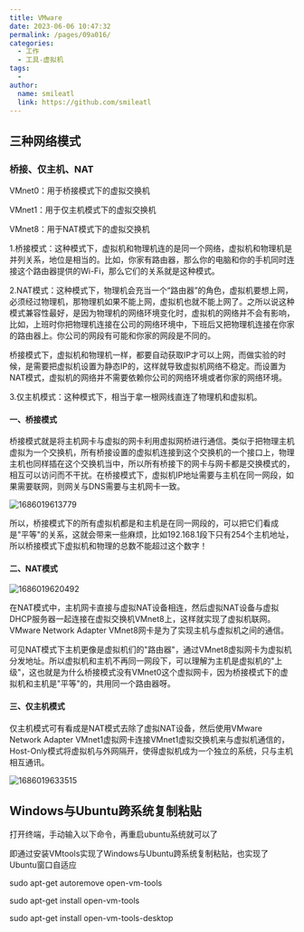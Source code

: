 ```yaml
---
title: VMware
date: 2023-06-06 10:47:32
permalink: /pages/09a016/
categories: 
  - 工作
  - 工具-虚拟机
tags: 
  - 
author: 
  name: smileatl
  link: https://github.com/smileatl
---
```

## 三种网络模式

### 桥接、仅主机、NAT

VMnet0：用于桥接模式下的虚拟交换机

VMnet1：用于仅主机模式下的虚拟交换机

VMnet8：用于NAT模式下的虚拟交换机

 

 

1.桥接模式：这种模式下，虚拟机和物理机连的是同一个网络，虚拟机和物理机是并列关系，地位是相当的。比如，你家有路由器，那么你的电脑和你的手机同时连接这个路由器提供的Wi-Fi，那么它们的关系就是这种模式。

 

2.NAT模式：这种模式下，物理机会充当一个“路由器”的角色，虚拟机要想上网，必须经过物理机，那物理机如果不能上网，虚拟机也就不能上网了。之所以说这种模式兼容性最好，是因为物理机的网络环境变化时，虚拟机的网络并不会有影响，比如，上班时你把物理机连接在公司的网络环境中，下班后又把物理机连接在你家的路由器上。你公司的网段有可能和你家的网段是不同的。

 

桥接模式下，虚拟机和物理机一样，都要自动获取IP才可以上网，而做实验的时候，是需要把虚拟机设置为静态IP的，这样就导致虚拟机网络不稳定。而设置为NAT模式，虚拟机的网络并不需要依赖你公司的网络环境或者你家的网络环境。

 

3.仅主机模式：这种模式下，相当于拿一根网线直连了物理机和虚拟机。

#### 一、桥接模式

桥接模式就是将主机网卡与虚拟的网卡利用虚拟网桥进行通信。类似于把物理主机虚拟为一个交换机，所有桥接设置的虚拟机连接到这个交换机的一个接口上，物理主机也同样插在这个交换机当中，所以所有桥接下的网卡与网卡都是交换模式的，相互可以访问而不干扰。在桥接模式下，虚拟机IP地址需要与主机在同一网段，如果需要联网，则网关与DNS需要与主机网卡一致。 

![1686019613779](/assets/1686019613779.png)

所以，桥接模式下的所有虚拟机都是和主机是在同一网段的，可以把它们看成是"平等"的关系，这就会带来一些麻烦，比如192.168.1段下只有254个主机地址，所以桥接模式下虚拟机和物理的总数不能超过这个数字！

#### 二、NAT模式

![1686019620492](/assets/1686019620492.png)

在NAT模式中，主机网卡直接与虚拟NAT设备相连，然后虚拟NAT设备与虚拟DHCP服务器一起连接在虚拟交换机VMnet8上，这样就实现了虚拟机联网。VMware Network Adapter VMnet8网卡是为了实现主机与虚拟机之间的通信。

 

可见NAT模式下主机更像是虚拟机们的"路由器"，通过VMnet8虚拟网卡为虚拟机分发地址。所以虚拟机和主机不再同一网段下，可以理解为主机是虚拟机的"上级"，这也就是为什么桥接模式没有VMnet0这个虚拟网卡，因为桥接模式下的虚拟机和主机是"平等"的，共用同一个路由器呀。

 

#### 三、仅主机模式

仅主机模式可有看成是NAT模式去除了虚拟NAT设备，然后使用VMware Network Adapter VMnet1虚拟网卡连接VMnet1虚拟交换机来与虚拟机通信的，Host-Only模式将虚拟机与外网隔开，使得虚拟机成为一个独立的系统，只与主机相互通讯。

![1686019633515](/assets/1686019633515.png)



## Windows与Ubuntu跨系统复制粘贴

打开终端，手动输入以下命令，再重启ubuntu系统就可以了

即通过安装VMtools实现了Windows与Ubuntu跨系统复制粘贴，也实现了Ubuntu窗口自适应

 

sudo apt-get autoremove open-vm-tools

sudo apt-get install open-vm-tools

sudo apt-get install open-vm-tools-desktop